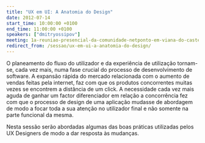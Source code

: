 ```yaml
---
title: "UX em UI: A Anatomia do Design"
date: 2012-07-14
start_time: 10:00:00 +0100
end_time: 11:00:00 +0100
speakers: ["dmitryossipov"]
meeting: 1a-reuniao-presencial-da-comunidade-netponto-em-viana-do-castelo
redirect_from: /sessao/ux-em-ui-a-anatomia-do-design/
---
```

O planeamento do fluxo do utilizador e da experiência de utilização tornam-se, cada vez mais, numa fase crucial do processo de desenvolvimento de software. A expansão rápida do mercado relacionada com o aumento de vendas feitas pela internet, faz com que os produtos concorrentes muitas vezes se encontrem a distância de um click. A necessidade cada vez mais aguda de ganhar um factor diferenciador em relação a concorrência fez com que o processo de design de uma aplicação mudasse de abordagem de modo a focar toda a sua atenção no utilizador final e não somente na parte funcional da mesma.

Nesta sessão serão abordadas algumas das boas práticas utilizadas pelos UX Designers de modo a dar resposta às mudanças.

